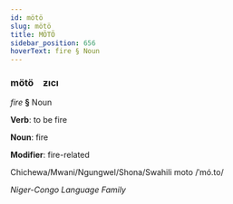 ```yaml
---
id: mötö
slug: mötö
title: MÖTÖ
sidebar_position: 656
hoverText: fire § Noun
---
```


### mötö&emsp;<span kind="abugida">ƶıcı</span>

*fire* **§** Noun

**Verb**: to be fire

**Noun**: fire

**Modifier**: fire-related

Chichewa/Mwani/Ngungwel/Shona/Swahili moto /ˈmó.to/

*Niger-Congo Language Family*